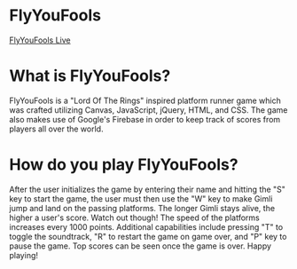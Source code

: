 # FlyYouFools

[FlyYouFools Live](http://johnbaek.life/FlyYouFools)

# What is FlyYouFools?
FlyYouFools is a "Lord Of The Rings" inspired platform runner game which was crafted utilizing Canvas, JavaScript, jQuery, HTML, and CSS.
The game also makes use of Google's Firebase in order to keep track of scores from players all over the world.

# How do you play FlyYouFools?

After the user initializes the game by entering their name and hitting the "S" key to start the game, the user must then use the "W" key to make Gimli jump and land on the passing platforms. The longer Gimli stays alive, the higher a user's score. Watch out though! The speed of the platforms increases every 1000 points.
Additional capabilities include pressing "T" to toggle the soundtrack, "R" to restart the game on game over, and "P" key to pause the game.
Top scores can be seen once the game is over. Happy playing!
